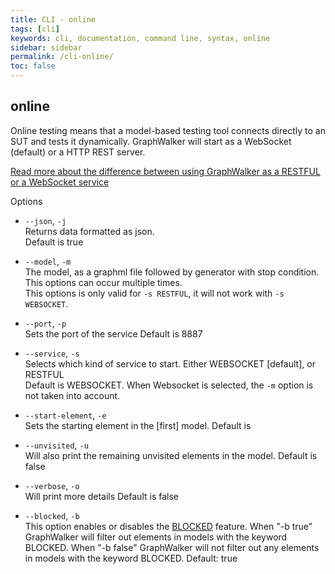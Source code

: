 ```yaml
---
title: CLI - online
tags: [cli]
keywords: cli, documentation, command line, syntax, online
sidebar: sidebar
permalink: /cli-online/
toc: false
---
```



## online

Online testing means that a model-based testing tool connects directly to an SUT and tests it dynamically. GraphWalker will start as a WebSocket (default) or a HTTP REST server.

[Read more about the difference between using GraphWalker as a RESTFUL or a WebSocket service](/content/docs/restful_vs_websocket)

Options

* `--json`, `-j`<br>
Returns data formatted as json.<br>
Default is true

* `--model`, `-m`<br>
The model, as a graphml file followed by generator with stop condition.<br>
This options can occur multiple times.<br>
This options is only valid for `-s RESTFUL`, it will not work with `-s WEBSOCKET`.

* `--port`, `-p`<br>
Sets the port of the service
Default is 8887

* `--service`, `-s`<br>
Selects which kind of service to start. Either WEBSOCKET [default],
or RESTFUL<br>
Default is WEBSOCKET. When Websocket is selected, the `-m` option is not taken into account.

* `--start-element`, `-e`<br>
Sets the starting element in the [first] model.
Default is <empty string>

* `--unvisited`, `-u`<br>
Will also print the remaining unvisited elements in the model.
Default is false

* `--verbose`, `-o`<br>
Will print more details
Default is false

* `--blocked`, `-b`<br>
This option enables or disables the [BLOCKED](/yed_model_syntax#keywords) feature. When "-b true" GraphWalker will filter out elements in models with the keyword BLOCKED. When "-b false" GraphWalker will not filter out any elements in models with the keyword BLOCKED. Default: true

